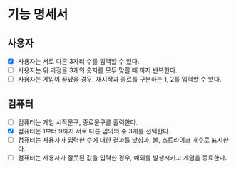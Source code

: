 # 기능 명세서

## 사용자
- [x] 사용자는 서로 다른 3자리 수를 입력할 수 있다.
- [ ] 사용자는 위 과정을 3개의 숫자를 모두 맞힐 때 까지 반복한다.
- [ ] 사용자는 게임이 끝났을 경우, 재시작과 종료를 구분하는 1, 2를 입력할 수 있다.

## 컴퓨터
- [ ] 컴퓨터는 게임 시작문구, 종료문구를 출력한다.
- [x] 컴퓨터는 1부터 9까지 서로 다른 임의의 수 3개를 선택한다.
- [ ] 컴퓨터는 사용자가 입력한 수에 대한 결과를 낫싱과, 볼, 스트라이크 개수로 표시한다.
- [ ] 컴퓨터는 사용자가 잘못된 값을 입력한 경우, 예외를 발생시키고 게임을 종료한다.
